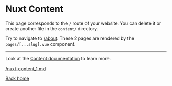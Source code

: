 # Nuxt Content

This page corresponds to the `/` route of your website. You can delete it or create another file in the `content/` directory.

Try to navigate to [/about](/articles/about). These 2 pages are rendered by the `pages/[...slug].vue` component.

---

Look at the [Content documentation](https://content.nuxtjs.org/) to learn more.


[/nuxt-content_1.md](/nuxt/nuxt-content1)

[Back home](/)
